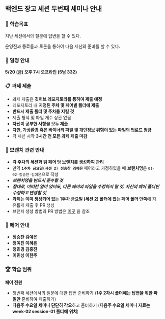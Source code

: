 ## 백엔드 장고 세션 두번째 세미나 안내



### 📝 **학습목표**

지난 세션에서의 질문에 답변을 할 수 있다.

운영진과 동료들과 토론을 통하여 다음 세션의 준비를 할 수 있다.



### 📅 **일정 안내**

**5/20 (금) 오후 7시 오프라인** **(5남 332)**



### 📋 **과제 제출**

- 과제 제출은 **깃허브 레포지토리를 통하여 제출 예정**
- 레포지토리 내 **지정된 주차 및 페어별 폴더에 제출**
- **반드시 제출 폴더 및 주차를 지킬 것**
- 제출 형식 및 파일 개수 상관 없음
- **자신이 공부한 사항을 모두 제출**
- **다만, 가상환경 혹은 바이너리 파일 및 개인정보 위험이 있는 파일의 업로드 엄금**
- 각 세션 시작 **3시간 전 모든 과제 제출 마감**

### 🌲 **브랜치 관련 안내**

- **각 주차의 세션과 팀 페어 당 브랜치를 생성하여 관리**
- 만약 **`1주차 금요일(세션 2) 정승찬 김예은`** 페어라고 가정하였을 때 **브랜치명**은 `01-02-정승찬-김예은`으로 작성
- _**브랜치명을 반드시 준수할 것**_
- **_절대로, 어떠한 일이 있어도, 다른 페어의 파일을 수정하지 말 것. 자신의 페어 폴더만 수정하고 변경할 것._**
- **과제는 이미 생성되어 있는 1주차 금요일 (세션 2) 폴더에 있는 페어 폴더 안쪽**에 자유롭게 제출 후 PR 생성
- 브랜치 생성 방법과 PR 방법은 [이곳](https://github.com/Likelion-Inha-10/be-assignments-submit-practice/blob/main/README.md) 을 참조


### 🦁 페어 안내

- **정승찬 김예은**
- **정여진 이혜윤**
- **정민경 김홍진**
- **이민성 이한주** 



### 🏆 학습 범위

**페어 전원**

- 첫번째 세션에서의 질문에 대한 답변 준비하기 (**1주 2차시 폴더에는 답변을 위한 파일만** 준비하여 제출하기)
- **다음주 수요일 세미나 단단히 각오**하고 준비하기 (**다음주 수요일 세미나 자료는 week-02 session-01 폴더에 위치**)

